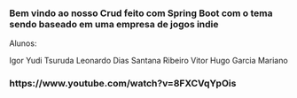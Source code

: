 <h3> Bem vindo ao nosso Crud feito com Spring Boot com o tema sendo baseado em uma empresa de jogos indie</h3>

<p> Alunos: </p>

<p>Igor Yudi Tsuruda
Leonardo Dias Santana Ribeiro
Vitor Hugo Garcia Mariano
</p>


<h3> <strong>https://www.youtube.com/watch?v=8FXCVqYpOis</strong></h3>
